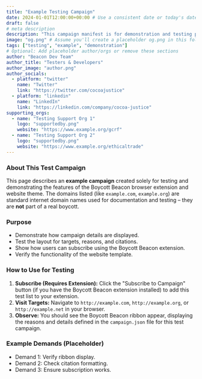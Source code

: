 ```yaml
---
title: "Example Testing Campaign"
date: 2024-01-01T12:00:00+00:00 # Use a consistent date or today's date
draft: false
# meta description
description: "This campaign manifest is for demonstration and testing purposes only. It lists example domains and reasons."
image: "og.png" # Assume you'll create a placeholder og.png in this folder
tags: ["testing", "example", "demonstration"]
# Optional: Add placeholder author/orgs or remove these sections
author: "Beacon Dev Team"
author_title: "Testers & Developers"
author_image: "author.png"
author_socials:
  - platform: "twitter"
    name: "Twitter"
    link: "https://twitter.com/cocoajustice"
  - platform: "linkedin"
    name: "LinkedIn"
    link: "https://linkedin.com/company/cocoa-justice"
supporting_orgs:
  - name: "Testing Support Org 1"
    logo: "supportedby.png"
    website: "https://www.example.org/gcrf"
  - name: "Testing Support Org 2"
    logo: "supportedby.png"
    website: "https://www.example.org/ethicaltrade"
---
```


### About This Test Campaign

This page describes an **example campaign** created solely for testing and demonstrating the features of the Boycott Beacon browser extension and website theme. The domains listed (like `example.com`, `example.org`) are standard internet domain names used for documentation and testing – they are **not** part of a real boycott.

### Purpose

-   Demonstrate how campaign details are displayed.
-   Test the layout for targets, reasons, and citations.
-   Show how users can subscribe using the Boycott Beacon extension.
-   Verify the functionality of the website template.

### How to Use for Testing

1.  **Subscribe (Requires Extension):** Click the "Subscribe to Campaign" button (if you have the Boycott Beacon extension installed) to add this test list to your extension.
2.  **Visit Targets:** Navigate to `http://example.com`, `http://example.org`, or `http://example.net` in your browser.
3.  **Observe:** You should see the Boycott Beacon ribbon appear, displaying the reasons and details defined in the `campaign.json` file for this test campaign.

### Example Demands (Placeholder)

-   Demand 1: Verify ribbon display.
-   Demand 2: Check citation formatting.
-   Demand 3: Ensure subscription works.
